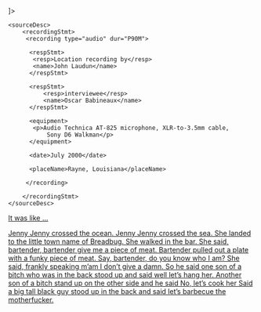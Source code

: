<TEI xmlns="http://www.tei-c.org/ns/1.0">
<!DOCTYPE TEI.2 system 'tei2.dtd' [<!ENTITY % TEI.spoken 'INCLUDE' >]>
	
<teiHeader>
	
	<sourceDesc>
		<recordingStmt>
		 <recording type="audio" dur="P90M">

		  <respStmt>
		   <resp>Location recording by</resp>
		   <name>John Laudun</name>
		  </respStmt>
		  
		  <respStmt>
		      <resp>interviewee</resp>
		      <name>Oscar Babineaux</name>
		  </respStmt>

		  <equipment>
		   <p>Audio Technica AT-825 microphone, XLR-to-3.5mm cable, 
			   Sony D6 Walkman</p>
		  </equipment>

		  <date>July 2000</date>
		  
		  <placeName>Rayne, Louisiana</placeName>

		 </recording>

		</recordingStmt>
	</sourceDesc>
		
</teiHeader>	 

<text>
	<u>

It was like ... <pause />

Jenny Jenny crossed the ocean.
Jenny Jenny crossed the sea.
She landed to the little town name of Breadbug.
She walked in the bar.
She said, bartender, bartender give me a piece of meat.
Bartender pulled out a plate with a funky piece of meat.
Say, bartender, do you know who I am?
She said, frankly speaking m’am I don’t give a damn.
So he said one son of a bitch who was in the back stood up and said well let’s hang her.
Another son of a bitch stand up on the other side and he said No, let’s cook her
Said a big tall black guy stood up in the back and said let’s barbecue the motherfucker.

</u>
</text>
</TEI>
